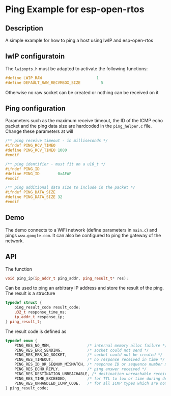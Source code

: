 # Ping Example for esp-open-rtos 

## Description
A simple example for how to ping a host using lwIP and esp-open-rtos

## lwIP configuratoin

The `lwipopts.h` must be adapted to activate the following functions:

```cpp
#define LWIP_RAW                        1
#define DEFAULT_RAW_RECVMBOX_SIZE	      5
```

Otherwise no raw socket can be created or nothing can be received on it

## Ping configuration 

Parameters such as the maximum receive timeout, the ID of the ICMP echo packet and the ping data size are hardcoded in the `ping_helper.c` file. Change these parameters at will 

```cpp
/** ping receive timeout - in milliseconds */
#ifndef PING_RCV_TIMEO
#define PING_RCV_TIMEO 1000
#endif

/** ping identifier - must fit on a u16_t */
#ifndef PING_ID
#define PING_ID        0xAFAF
#endif

/** ping additional data size to include in the packet */
#ifndef PING_DATA_SIZE
#define PING_DATA_SIZE 32
#endif
```

## Demo 

The demo connects to a WiFi network (define parameters in `main.c`) and pings `www.google.com`. It can also be configured to ping the gateway of the network.

## API 

The function 

```cpp
void ping_ip(ip_addr_t ping_addr, ping_result_t* res);
```

Can be used to ping an arbitrary IP address and store the result of the ping. The result is a structure 

```cpp
typedef struct {
	ping_result_code result_code;
	u32_t response_time_ms;
	ip_addr_t response_ip;
} ping_result_t;
```
The result code is defined as 

```cpp
typedef enum {
	PING_RES_NO_MEM,				/* internal memory alloc failure */
	PING_RES_ERR_SENDING,			/* socket could not send */
	PING_RES_ERR_NO_SOCKET,			/* socket could not be created */
	PING_RES_TIMEOUT,				/* no response received in time */
	PING_RES_ID_OR_SEQNUM_MISMATCH,	/* response ID or sequence number mismatched */
	PING_RES_ECHO_REPLY, 			/* ping answer received */
	PING_RES_DESTINATION_UNREACHABLE, /* destination unreachable received */
	PING_RES_TIME_EXCEEDED,			/* for TTL to low or time during defrag exceeded (see wiki) */
	PING_RES_UNHANDLED_ICMP_CODE, 	/* for all ICMP types which are not specifically handled */
} ping_result_code;
```

